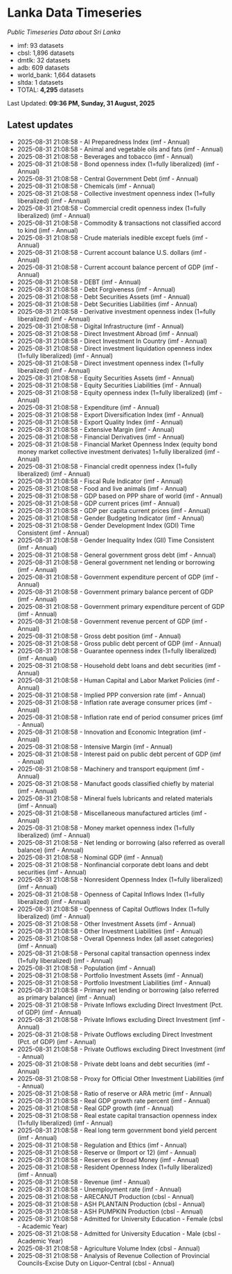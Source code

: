 # Lanka Data Timeseries
*Public Timeseries Data about Sri Lanka*

* imf: 93 datasets
* cbsl: 1,896 datasets
* dmtlk: 32 datasets
* adb: 609 datasets
* world_bank: 1,664 datasets
* sltda: 1 datasets
* TOTAL: **4,295** datasets

Last Updated: **09:36 PM, Sunday, 31 August, 2025**

## Latest updates

* 2025-08-31 21:08:58 - AI Preparedness Index (imf - Annual)
* 2025-08-31 21:08:58 - Animal and vegetable oils and fats (imf - Annual)
* 2025-08-31 21:08:58 - Beverages and tobacco (imf - Annual)
* 2025-08-31 21:08:58 - Bond openness index (1=fully liberalized) (imf - Annual)
* 2025-08-31 21:08:58 - Central Government Debt (imf - Annual)
* 2025-08-31 21:08:58 - Chemicals (imf - Annual)
* 2025-08-31 21:08:58 - Collective investment openness index (1=fully liberalized) (imf - Annual)
* 2025-08-31 21:08:58 - Commercial credit openness index (1=fully liberalized) (imf - Annual)
* 2025-08-31 21:08:58 - Commodity & transactions not classified accord to kind (imf - Annual)
* 2025-08-31 21:08:58 - Crude materials inedible except fuels (imf - Annual)
* 2025-08-31 21:08:58 - Current account balance U.S. dollars (imf - Annual)
* 2025-08-31 21:08:58 - Current account balance percent of GDP (imf - Annual)
* 2025-08-31 21:08:58 - DEBT (imf - Annual)
* 2025-08-31 21:08:58 - Debt Forgiveness (imf - Annual)
* 2025-08-31 21:08:58 - Debt Securities Assets (imf - Annual)
* 2025-08-31 21:08:58 - Debt Securities Liabilities (imf - Annual)
* 2025-08-31 21:08:58 - Derivative investment openness index (1=fully liberalized) (imf - Annual)
* 2025-08-31 21:08:58 - Digital Infrastructure (imf - Annual)
* 2025-08-31 21:08:58 - Direct Investment Abroad (imf - Annual)
* 2025-08-31 21:08:58 - Direct Investment In Country (imf - Annual)
* 2025-08-31 21:08:58 - Direct investment liquidation openness index (1=fully liberalized) (imf - Annual)
* 2025-08-31 21:08:58 - Direct investment openness index (1=fully liberalized) (imf - Annual)
* 2025-08-31 21:08:58 - Equity Securities Assets (imf - Annual)
* 2025-08-31 21:08:58 - Equity Securities Liabilities (imf - Annual)
* 2025-08-31 21:08:58 - Equity openness index (1=fully liberalized) (imf - Annual)
* 2025-08-31 21:08:58 - Expenditure (imf - Annual)
* 2025-08-31 21:08:58 - Export Diversification Index (imf - Annual)
* 2025-08-31 21:08:58 - Export Quality Index (imf - Annual)
* 2025-08-31 21:08:58 - Extensive Margin (imf - Annual)
* 2025-08-31 21:08:58 - Financial Derivatives (imf - Annual)
* 2025-08-31 21:08:58 - Financial Market Openness Index (equity bond money market collective investment derivates) 1=fully liberalized (imf - Annual)
* 2025-08-31 21:08:58 - Financial credit openness index (1=fully liberalized) (imf - Annual)
* 2025-08-31 21:08:58 - Fiscal Rule Indicator (imf - Annual)
* 2025-08-31 21:08:58 - Food and live animals (imf - Annual)
* 2025-08-31 21:08:58 - GDP based on PPP share of world (imf - Annual)
* 2025-08-31 21:08:58 - GDP current prices (imf - Annual)
* 2025-08-31 21:08:58 - GDP per capita current prices (imf - Annual)
* 2025-08-31 21:08:58 - Gender Budgeting Indicator (imf - Annual)
* 2025-08-31 21:08:58 - Gender Development Index (GDI) Time Consistent (imf - Annual)
* 2025-08-31 21:08:58 - Gender Inequality Index (GII) Time Consistent (imf - Annual)
* 2025-08-31 21:08:58 - General government gross debt (imf - Annual)
* 2025-08-31 21:08:58 - General government net lending or borrowing (imf - Annual)
* 2025-08-31 21:08:58 - Government expenditure percent of GDP (imf - Annual)
* 2025-08-31 21:08:58 - Government primary balance percent of GDP (imf - Annual)
* 2025-08-31 21:08:58 - Government primary expenditure percent of GDP (imf - Annual)
* 2025-08-31 21:08:58 - Government revenue percent of GDP (imf - Annual)
* 2025-08-31 21:08:58 - Gross debt position (imf - Annual)
* 2025-08-31 21:08:58 - Gross public debt percent of GDP (imf - Annual)
* 2025-08-31 21:08:58 - Guarantee openness index (1=fully liberalized) (imf - Annual)
* 2025-08-31 21:08:58 - Household debt loans and debt securities (imf - Annual)
* 2025-08-31 21:08:58 - Human Capital and Labor Market Policies (imf - Annual)
* 2025-08-31 21:08:58 - Implied PPP conversion rate (imf - Annual)
* 2025-08-31 21:08:58 - Inflation rate average consumer prices (imf - Annual)
* 2025-08-31 21:08:58 - Inflation rate end of period consumer prices (imf - Annual)
* 2025-08-31 21:08:58 - Innovation and Economic Integration (imf - Annual)
* 2025-08-31 21:08:58 - Intensive Margin (imf - Annual)
* 2025-08-31 21:08:58 - Interest paid on public debt percent of GDP (imf - Annual)
* 2025-08-31 21:08:58 - Machinery and transport equipment (imf - Annual)
* 2025-08-31 21:08:58 - Manufact goods classified chiefly by material (imf - Annual)
* 2025-08-31 21:08:58 - Mineral fuels lubricants and related materials (imf - Annual)
* 2025-08-31 21:08:58 - Miscellaneous manufactured articles (imf - Annual)
* 2025-08-31 21:08:58 - Money market openness index (1=fully liberalized) (imf - Annual)
* 2025-08-31 21:08:58 - Net lending or borrowing (also referred as overall balance) (imf - Annual)
* 2025-08-31 21:08:58 - Nominal GDP (imf - Annual)
* 2025-08-31 21:08:58 - Nonfinancial corporate debt loans and debt securities (imf - Annual)
* 2025-08-31 21:08:58 - Nonresident Openness Index (1=fully liberalized) (imf - Annual)
* 2025-08-31 21:08:58 - Openness of Capital Inflows Index (1=fully liberalized) (imf - Annual)
* 2025-08-31 21:08:58 - Openness of Capital Outflows Index (1=fully liberalized) (imf - Annual)
* 2025-08-31 21:08:58 - Other Investment Assets (imf - Annual)
* 2025-08-31 21:08:58 - Other Investment Liabilities (imf - Annual)
* 2025-08-31 21:08:58 - Overall Openness Index (all asset categories) (imf - Annual)
* 2025-08-31 21:08:58 - Personal capital transaction openness index (1=fully liberalized) (imf - Annual)
* 2025-08-31 21:08:58 - Population (imf - Annual)
* 2025-08-31 21:08:58 - Portfolio Investment Assets (imf - Annual)
* 2025-08-31 21:08:58 - Portfolio Investment Liabilities (imf - Annual)
* 2025-08-31 21:08:58 - Primary net lending or borrowing (also referred as primary balance) (imf - Annual)
* 2025-08-31 21:08:58 - Private Inflows excluding Direct Investment (Pct. of GDP) (imf - Annual)
* 2025-08-31 21:08:58 - Private Inflows excluding Direct Investment (imf - Annual)
* 2025-08-31 21:08:58 - Private Outflows excluding Direct Investment (Pct. of GDP) (imf - Annual)
* 2025-08-31 21:08:58 - Private Outflows excluding Direct Investment (imf - Annual)
* 2025-08-31 21:08:58 - Private debt loans and debt securities (imf - Annual)
* 2025-08-31 21:08:58 - Proxy for Official Other Investment Liabilities (imf - Annual)
* 2025-08-31 21:08:58 - Ratio of reserve or ARA metric (imf - Annual)
* 2025-08-31 21:08:58 - Real GDP growth rate percent (imf - Annual)
* 2025-08-31 21:08:58 - Real GDP growth (imf - Annual)
* 2025-08-31 21:08:58 - Real estate capital transaction openness index (1=fully liberalized) (imf - Annual)
* 2025-08-31 21:08:58 - Real long term government bond yield percent (imf - Annual)
* 2025-08-31 21:08:58 - Regulation and Ethics (imf - Annual)
* 2025-08-31 21:08:58 - Reserve or (Import or 12) (imf - Annual)
* 2025-08-31 21:08:58 - Reserves or Broad Money (imf - Annual)
* 2025-08-31 21:08:58 - Resident Openness Index (1=fully liberalized) (imf - Annual)
* 2025-08-31 21:08:58 - Revenue (imf - Annual)
* 2025-08-31 21:08:58 - Unemployment rate (imf - Annual)
* 2025-08-31 21:08:58 - ARECANUT Production (cbsl - Annual)
* 2025-08-31 21:08:58 - ASH PLANTAIN Production (cbsl - Annual)
* 2025-08-31 21:08:58 - ASH PUMPKIN Production (cbsl - Annual)
* 2025-08-31 21:08:58 - Admitted for University Education - Female (cbsl - Academic Year)
* 2025-08-31 21:08:58 - Admitted for University Education - Male (cbsl - Academic Year)
* 2025-08-31 21:08:58 - Agriculture Volume Index (cbsl - Annual)
* 2025-08-31 21:08:58 - Analysis of Revenue Collection of Provincial Councils-Excise Duty on Liquor-Central (cbsl - Annual)